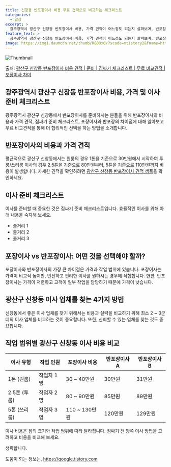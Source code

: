 ```yaml
---
title: 신창동 반포장이사 비용 무료 견적으로 비교하는 체크리스트
categories:
  - 일상
excerpt: >
  광주광역시 광산구 신창동 반포장이사 비용, 가격 견적이 어느정도 되는지 살펴보며, 반포장이사를 준비함에 있어 짐싸기 준비 체크리스트가 무엇인지 보겠습니다. 마지막으로 포장이사와 차이점을 통해 무료 비교견적으로 어떤 것이 더 합리적인 선택인지 공유 드립니다.광산구 신창동 포장이사 견적 샘플 보기 👈 클릭광산구 신창동 포장이사 가격 살펴보기 👈 클릭광산구 신창동 반포장이사 평균 이사 비용평수광산구 신창동 평균 이사 비용원룸 이사9평 이하 (1톤)30만원~투룸/쓰리룸 이사16평 ~ 20평 (2.5톤)80만원~쓰리룸 이사21평 (5톤) ~110만원~우리집 무료 이사견적 받기 👈 클릭포장 vs 반포장: 어떤 것을 선택해야 할까?이사를 결정할 때 포장과 반포장의 가장 큰 차이점은 무엇일까요?포장이사는 1톤 5..
feature_text: >
  광주광역시 광산구 신창동 반포장이사 비용, 가격 견적이 어느정도 되는지 살펴보며, 반포장이사를 준비함에 있어 짐싸기 준비 체크리스트가 무엇인지 보겠습니다. 마지막으로 포장이사와 차이점을 통해 무료 비교견적으로 어떤 것이 더 합리적인 선택인지 공유 드립니다.광산구 신창동 포장이사 견적 샘플 보기 👈 클릭광산구 신창동 포장이사 가격 살펴보기 👈 클릭광산구 신창동 반포장이사 평균 이사 비용평수광산구 신창동 평균 이사 비용원룸 이사9평 이하 (1톤)30만원~투룸/쓰리룸 이사16평 ~ 20평 (2.5톤)80만원~쓰리룸 이사21평 (5톤) ~110만원~우리집 무료 이사견적 받기 👈 클릭포장 vs 반포장: 어떤 것을 선택해야 할까?이사를 결정할 때 포장과 반포장의 가장 큰 차이점은 무엇일까요?포장이사는 1톤 5..
image: https://img1.daumcdn.net/thumb/R800x0/?scode=mtistory2&fname=https%3A%2F%2Fblog.kakaocdn.net%2Fdn%2FkKtib%2FbtsHcmAwrZe%2Fn5pxseRhbtsXlBgVFLRZPk%2Fimg.webp
---
```


![Thumbnail](https://img1.daumcdn.net/thumb/R800x0/?scode=mtistory2&fname=https%3A%2F%2Fblog.kakaocdn.net%2Fdn%2FkKtib%2FbtsHcmAwrZe%2Fn5pxseRhbtsXlBgVFLRZPk%2Fimg.webp)

<p>출처: <a href="https://qoogle.tistory.com/9508" rel="dofollow">광산구 신창동 반포장이사 비용 견적 | 준비 | 짐싸기 체크리스트 | 무료 비교견적 | 포장이사 차이</a> </p>

## 광주광역시 광산구 신창동 반포장이사 비용, 가격 및 이사 준비 체크리스트

광주광역시 광산구 신창동에서 반포장이사를 준비하시는 분들을 위해 반포장이사의 비용과 가격 견적, 짐싸기 준비 체크리스트, 포장이사와 반포장의
차이점에 대해 알아보고 무료 비교견적을 통해 더 합리적인 선택을 하는 방법을 소개합니다.

## 반포장이사의 비용과 가격 견적

평균적으로 광산구 신창동에서는 원룸의 경우 1톤을 기준으로 30만원에서 시작하여 투룸/쓰리룸 이사의 경우 2.5톤을 기준으로 80만원부터,
5톤을 기준으로 110만원까지 비용이 발생합니다. 자세한 견적을 확인하려면 [광산구 신창동 반포장이사 견적 샘플](링크)을 확인하세요.

## 이사 준비 체크리스트

이사를 준비할 때 중요한 것은 짐싸기 준비 체크리스트입니다. 효율적인 이사를 위해 아래 내용을 숙지해 보세요.

  * 줄거리 1
  * 줄거리 2
  * 줄거리 3

## 포장이사 vs 반포장이사: 어떤 것을 선택해야 할까?

포장이사와 반포장이사의 가장 큰 차이점은 가격과 작업 범위에 있습니다. 포장이사는 가격이 비교적 높지만, 안전하고 편리한 이사를 원하시는
경우에 적합합니다. 한편, 반포장이사는 가격이 저렴하고 고객이 일부 작업을 담당하기 때문에 가격이 낮습니다.

## 광산구 신창동 이사 업체를 찾는 4가지 방법

신창동에서 좋은 이사 업체를 찾기 위해서는 비용과 실력을 비교하기 위해 최소 2 ~ 3군데의 이사 업체를 비교하는 것이 중요합니다. 또한,
신뢰할 수 있는 업체를 찾는 것도 중요합니다.

## 작업 범위별 광산구 신창동 이사 비용 비교

**이사 유형** | **작업 인원** | **포장이사 비용** | **반포장이사 A** | **반포장이사 B**  
---|---|---|---|---  
1톤 (원룸) | 작업자 1명 | 30 ~ 40만원 | 30만원 | 31만원  
2.5톤 (투룸) | 작업자 2명 | 80 ~ 90만원 | 85만원 | 89만원  
5톤 (쓰리룸) | 작업자 3명 | 110 ~ 130만원 | 120만원 | 129만원  
  
이사 비용은 짐의 크기와 작업 범위에 따라 달라집니다. 짐싸기 전 양쪽 이사 방법을 고려하고 비용을 비교해 보세요.

생략합니다.

 

도움이 되는 정보는, <a href="https://qoogle.tistory.com" rel="dofollow">https://qoogle.tistory.com</a>


